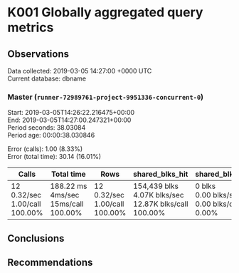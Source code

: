 # K001 Globally aggregated query metrics

## Observations ##
Data collected: 2019-03-05 14:27:00 +0000 UTC  
Current database: dbname  



### Master (`runner-72989761-project-9951336-concurrent-0`) ###
Start: 2019-03-05T14:26:22.216475+00:00  
End: 2019-03-05T14:27:00.247321+00:00  
Period seconds: 38.03084  
Period age: 00:00:38.030846  

Error (calls): 1.00 (8.33%)  
Error (total time): 30.14 (16.01%)

Calls | Total&nbsp;time | Rows | shared_blks_hit | shared_blks_read | shared_blks_dirtied | shared_blks_written | blk_read_time | blk_write_time | kcache_reads | kcache_writes | kcache_user_time_ms | kcache_system_time 
-------|------------|------|-----------------|------------------|---------------------|---------------------|---------------|----------------|--------------|---------------|---------------------|--------------------
12<br/>0.32/sec<br/>1.00/call<br/>100.00% |188.22&nbsp;ms<br/>4ms/sec<br/>15ms/call<br/>100.00% |12<br/>0.32/sec<br/>1.00/call<br/>100.00% |154,439&nbsp;blks<br/>4.07K&nbsp;blks/sec<br/>12.87K&nbsp;blks/call<br/>100.00% |0&nbsp;blks<br/>0.00&nbsp;blks/sec<br/>0.00&nbsp;blks/call<br/>0.00% |0&nbsp;blks<br/>0.00&nbsp;blks/sec<br/>0.00&nbsp;blks/call<br/>0.00% |0&nbsp;blks<br/>0.00&nbsp;blks/sec<br/>0.00&nbsp;blks/call<br/>0.00% |0.00&nbsp;ms<br/>0s/sec<br/>0s/call<br/>0.00% |0.00&nbsp;ms<br/>0s/sec<br/>0s/call<br/>0.00% |0.00&nbsp;bytes<br/>0.00&nbsp;bytes/sec<br/>0.00&nbsp;bytes/call<br/>0.00% |0.00&nbsp;bytes<br/>0.00&nbsp;bytes/sec<br/>0.00&nbsp;bytes/call<br/>0.00% |0.00&nbsp;ms<br/>0s/sec<br/>0s/call<br/>0.00% |0.00&nbsp;ms<br/>0s/sec<br/>0s/call<br/>0.00%





## Conclusions ##


## Recommendations ##

